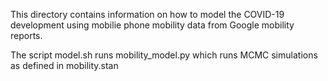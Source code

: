 This directory contains information on how to model the COVID-19 development using mobilie phone mobility data from Google mobility reports.

The script model.sh runs mobility_model.py which runs MCMC simulations as defined
in mobility.stan
